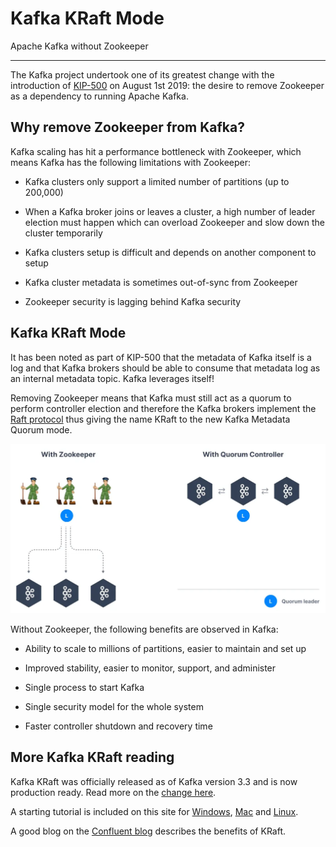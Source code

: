 Kafka KRaft Mode
================

Apache Kafka without Zookeeper

* * *

The Kafka project undertook one of its greatest change with the introduction of [KIP-500](https://cwiki.apache.org/confluence/display/KAFKA/KIP-500%3A+Replace+ZooKeeper+with+a+Self-Managed+Metadata+Quorum) on August 1st 2019: the desire to remove Zookeeper as a dependency to running Apache Kafka.

Why remove Zookeeper from Kafka?
--------------------------------

[](#Why-remove-Zookeeper-from-Kafka?-0)

Kafka scaling has hit a performance bottleneck with Zookeeper, which means Kafka has the following limitations with Zookeeper:

*   Kafka clusters only support a limited number of partitions (up to 200,000)
    
*   When a Kafka broker joins or leaves a cluster, a high number of leader election must happen which can overload Zookeeper and slow down the cluster temporarily
    
*   Kafka clusters setup is difficult and depends on another component to setup
    
*   Kafka cluster metadata is sometimes out-of-sync from Zookeeper
    
*   Zookeeper security is lagging behind Kafka security
    

Kafka KRaft Mode
----------------

[](#Kafka-KRaft-Mode-1)

It has been noted as part of KIP-500 that the metadata of Kafka itself is a log and that Kafka brokers should be able to consume that metadata log as an internal metadata topic. Kafka leverages itself!

Removing Zookeeper means that Kafka must still act as a quorum to perform controller election and therefore the Kafka brokers implement the [Raft protocol](https://cwiki.apache.org/confluence/display/KAFKA/KIP-595%3A+A+Raft+Protocol+for+the+Metadata+Quorum) thus giving the name KRaft to the new Kafka Metadata Quorum mode.

![Diagram showing the difference between Kafka with Zookeeper and Kafka in KRaft mode with Quorum Controller.](./static/images/Kafka_KRaft_Mode_1.webp "Kafka KRaft Mode - Zookeeper vs Quorum Controller")

Without Zookeeper, the following benefits are observed in Kafka:

*   Ability to scale to millions of partitions, easier to maintain and set up
    
*   Improved stability, easier to monitor, support, and administer
    
*   Single process to start Kafka
    
*   Single security model for the whole system
    
*   Faster controller shutdown and recovery time
    

More Kafka KRaft reading
------------------------

[](#More-Kafka-KRaft-reading-2)

Kafka KRaft was officially released as of Kafka version 3.3 and is now production ready. Read more on the [change here](https://cwiki.apache.org/confluence/display/KAFKA/KIP-833%3A+Mark+KRaft+as+Production+Ready).

A starting tutorial is included on this site for [Windows](/kafka/how-to-install-apache-kafka-on-windows/), [Mac](/kafka/how-to-install-apache-kafka-on-mac/) and [Linux](/kafka/how-to-install-apache-kafka-on-linux/).

A good blog on the [Confluent blog](https://www.confluent.io/blog/kafka-without-zookeeper-a-sneak-peek/) describes the benefits of KRaft.